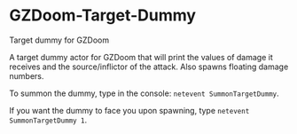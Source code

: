 # GZDoom-Target-Dummy
Target dummy for GZDoom

A target dummy actor for GZDoom that will print the values of damage it receives and the source/inflictor of the attack. Also spawns floating damage numbers.

To summon the dummy, type in the console: `netevent SummonTargetDummy`.

If you want  the dummy to face you upon spawning, type `netevent SummonTargetDummy 1`.
